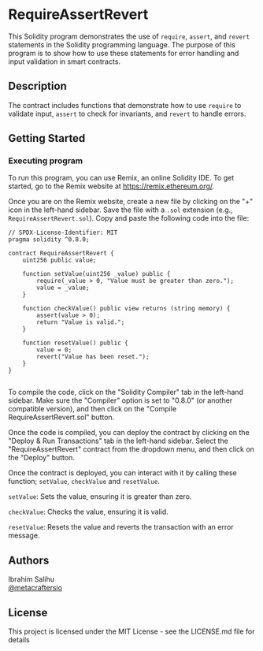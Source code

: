 # RequireAssertRevert

This Solidity program demonstrates the use of `require`, `assert`, and `revert` statements in the Solidity programming language. The purpose of this program is to show how to use these statements for error handling and input validation in smart contracts.

## Description

The contract includes functions that demonstrate how to use `require` to validate input, `assert` to check for invariants, and `revert` to handle errors. 

## Getting Started

### Executing program

To run this program, you can use Remix, an online Solidity IDE. To get started, go to the Remix website at https://remix.ethereum.org/.

Once you are on the Remix website, create a new file by clicking on the "+" icon in the left-hand sidebar. Save the file with a `.sol` extension (e.g., `RequireAssertRevert.sol`). Copy and paste the following code into the file:

```solidity
// SPDX-License-Identifier: MIT
pragma solidity ^0.8.0;

contract RequireAssertRevert {
    uint256 public value;

    function setValue(uint256 _value) public {
        require(_value > 0, "Value must be greater than zero.");
        value = _value;
    }

    function checkValue() public view returns (string memory) {
        assert(value > 0);
        return "Value is valid.";
    }

    function resetValue() public {
        value = 0;
        revert("Value has been reset.");
    }
}


```

To compile the code, click on the "Solidity Compiler" tab in the left-hand sidebar. Make sure the "Compiler" option is set to "0.8.0" (or another compatible version), and then click on the "Compile RequireAssertRevert.sol" button.

Once the code is compiled, you can deploy the contract by clicking on the "Deploy & Run Transactions" tab in the left-hand sidebar. Select the "RequireAssertRevert" contract from the dropdown menu, and then click on the "Deploy" button.

Once the contract is deployed, you can interact with it by calling these function; `setValue`, `checkValue` and `resetValue`.

`setValue`: Sets the value, ensuring it is greater than zero.

`checkValue`: Checks the value, ensuring it is valid.

`resetValue`: Resets the value and reverts the transaction with an error message.

## Authors

Ibrahim Salihu  
[@metacraftersio](https://twitter.com/metacraftersio)


## License

This project is licensed under the MIT License - see the LICENSE.md file for details
